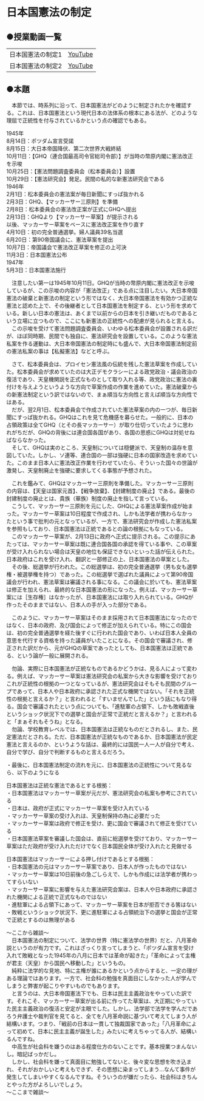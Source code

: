 # 日本国憲法の制定  

## ●授業動画一覧
|||
|:----:|:----:|
|日本国憲法の制定1|[YouTube](https://youtu.be/zdc3PwKw8X8)|
|日本国憲法の制定2|[YouTube](https://youtu.be/fkk_Zk-xK0I)|


## ●本題
　本節では、時系列に沿って、日本国憲法がどのように制定されたかを確認する。これは、日本国憲法という現代日本の法体系の根本にある法が、どのような理屈で正統性を付与されているかという点の確認でもある。  
  
1945年  
8月14日：ポツダム宣言受諾  
8月15日：大日本帝国降伏、第二次世界大戦終結  
10月11日：【GHQ（連合国最高司令官総司令部）】が当時の幣原内閣に憲法改正を示唆  
10月25日：【憲法問題調査委員会（松本委員会）】設置  
10月29日：【憲法研究会】発足。民間の私的な新憲法研究会である  
1946年  
2月1日：松本委員会の憲法案が毎日新聞にすっぱ抜かれる  
2月3日：GHQ、【マッカーサー三原則】を準備  
2月8日：松本委員会の憲法改正案が正式にGHQへ提出  
2月13日：GHQより【マッカーサー草案】が提示される  
以後、マッカーサー草案をベースに憲法改正案を作り直す  
4月10日：初の完全普通選挙。婦人議員39名当選  
6月20日：第90帝国議会に、憲法草案を提出  
10月7日：帝国議会で憲法改正草案を修正の上可決  
11月3日：日本国憲法公布  
1947年  
5月3日：日本国憲法施行  
  
  
　注意したい第一は1945年10月11日。GHQが当時の幣原内閣に憲法改正を示唆しているが、この示唆の内容が「憲法改正」である点に注目したい。大日本帝国憲法の破棄と新憲法の制定という形ではなく、大日本帝国憲法を有効かつ正統な憲法と認めた上で、その後継者として日本国憲法を制定する、という形を求めている。新しい日本の憲法は、あくまで以前からの日本を引き継いだものであるという立場に立つもので、ここにも新憲法の正統性への配慮が見られると言える。  
　この示唆を受けて憲法問題調査委員会、いわゆる松本委員会が設置される訳だが、ほぼ同時期、民間でも独自に、憲法研究会を設置している。このような憲法私案を作る運動は、大日本帝国憲法の制定時にも盛んで、大日本帝国憲法制定前の憲法私案の事は【私擬憲法】などと呼ぶ。  

　さて、松本委員会は、プロイセン憲法風の伝統を残した憲法草案を作成していた。松本委員会が求めていたのは大正デモクラシーによる政党政治・議会政治の復活であり、天皇機関説を正式なものとして取り入れる等、政党政治に憲法の裏付けを与えようというような方向で草案作成の作業を進めていた。憲法破棄からの新憲法制定という訳ではないので、まぁ順当な方向性と言えば順当な方向性ではある。  
　だが、翌2月1日、松本委員会で作成されていた憲法草案の内の一つが、毎日新聞にすっぱ抜かれる。GHQはこれを見て危機感を募らせた。一般的に、日本の占領政策は全てGHQ（とその長マッカーサー）が取り仕切っていたように思われがちだが、GHQの背後には連合国各国があり、各国の思惑にGHQは対処せねばならなかった。  
　そして、GHQは実のところ、天皇制については穏健派で、天皇制の温存を意図していた。しかし、ソ連等、連合国の一部は強硬に日本の国家改造を求めていた。このまま日本人に憲法改正作業を行わせていたら、そういった国々の世論が激発し、天皇制廃止を強硬に要求してくる事態が予想された。  

　これを鑑みて、GHQはマッカーサー三原則を準備した。マッカーサー三原則の内容は、【天皇は国家元首】、【戦争放棄】、【封建制度の廃止】である。最後の封建制度の廃止とは、貴族（華族）制度の廃止を指して言っている。  
　こうして、マッカーサー三原則を元にした、GHQによる憲法草案作成が始まった。マッカーサー草案は10日程度で作成され、しかも法学者が携わらなかったという事で批判の元となっているが、一方で、憲法研究会が作成した憲法私案を参照もしており、日本国憲法は正統であるとの論の根拠にもなっている。  
　このマッカーサー草案が、2月13日に政府へ正式に提示される。この提示にあたっては、マッカーサー草案は既に連合国各国の承認を得ている事や、この草案が受け入れられない場合は天皇の地位も保証できないといった話が伝えられた。日本政府はこれを受け入れ、翻訳と一部修正の上、日本国憲法の草案とした。  
　その後、総選挙が行われた。この総選挙は、初の完全普通選挙（男も女も選挙権・被選挙権を持つ）であった。この総選挙で選ばれた議員によって第90帝国議会が行われ、憲法草案は審議される事になる。この議会に於いても、憲法草案は修正を加えられ、最終的な日本国憲法の形になった。例えば、マッカーサー草案には［生存権］はなかったが、日本国憲法には取り入れられている。GHQが作ったそのままではない、日本人の手が入った部分である。  

　このように、マッカーサー草案はそのまま採用されて日本国憲法になったのではなく、日本の政府、及び国会によって修正が加えられている。特にこの国会は、初の完全普通選挙を経た後すぐに行われた国会であり、いわば日本人全員の意思を代行する資格を持った議員がいたことになる。その国会で審議され、修正された訳だから、元がGHQの草案であったとしても、日本国憲法は正統である、という論が一般に展開される。  

　勿論、実際に日本国憲法が正統なものであるかどうかは、見る人によって変わる。例えば、マッカーサー草案は憲法研究会の私案から大きな影響を受けておりこれが正統性の根拠の一つとなっているが、憲法研究会はそもそも民間のグループであって、日本人や日本政府に承認された正式な機関ではない。「それを正統性の根拠と言えるか？」と言われると「すいませんでした」という話にもなり得る。国会で審議されたという点についても、「進駐軍の占領下、しかも敗戦直後というショック状況下での選挙と国会が正常で正統だと言えるか？」と言われると「まぁそれもそうね」となる。  
　勿論、学校教育レベルでは、日本国憲法は正統なものだとされるし、また、民定憲法だとされる。ただ、日本国憲法が正統なものであるか、日本国憲法が民定憲法と言えるのか、というような話は、最終的には国民一人一人が自分で考え、自分で学び、自分で判断するものと言えるだろう。  
  
  
  
・最後に、日本国憲法制定の流れを元に、日本国憲法の正統性について見るなら、以下のようになる  
  
日本国憲法は正統な憲法であるとする根拠：  
・日本国憲法はマッカーサー草案が元だが、憲法研究会の私案も参考にされている  
・日本は、政府が正式にマッカーサー草案を受け入れている  
・マッカーサー草案の受け入れは、天皇制保持の為に必要だった  
・マッカーサー草案は政府で修正を受け、更に国会で審議されて修正を受けている  
・日本国憲法草案を審議した国会は、直前に総選挙を受けており、マッカーサー草案はただ政府が受け入れただけでなく日本国民全体が受け入れたと見做せる  
  
日本国憲法はマッカーサーによる押し付けであるとする根拠：  
・日本国憲法の元はマッカーサー草案であり、日本人が作ったものではない  
・マッカーサー草案は10日前後の急ごしらえで、しかも作成には法学者が携わってすらいない  
・マッカーサー草案に影響を与えた憲法研究会案は、日本人や日本政府に承認された機関による正統で正式なものではない  
・進駐軍による占領下にあって、マッカーサー草案を日本が拒否できる筈はない  
・敗戦というショック状況下、更に進駐軍による占領統治下の選挙と国会が正常で正統とするのは無理がある  
  
  
～ここから雑談～  
　日本国憲法の制定について、法学の世界（特に憲法学の世界）だと、八月革命説というのが有力です。これはざっくり言ってしまうと、「ポツダム宣言を受け入れて敗戦となった1945年の八月に日本では革命が起きた」「革命によって主権が君主（天皇）から国民へ移動した」というもの。  
　純粋に法学的な見地、特に主権が誰にあるかという点からすると、一定の理がある理論ではあります。一方で、社会科の勉強を真面目にしなかった人が学んでしまうと弊害が起こりやすいものでもあります。  
　と言うのは、大日本帝国憲法下でも、日本は民主主義政治をやっていた訳です。それこそ、マッカーサー草案が出る前に作ってた草案は、大正期にやっていた民主主義政治の復活と安定が主眼でした。しかし、法学部で法学を学んだであろう弁護士や裁判官を見てると、全てを八月革命説に基づいて考えてしまう人が結構います。つまり、「戦前の日本は一貫して独裁国家であった」「八月革命によって初めて、日本に民主主義が誕生した」みたいに考えちゃってる人が、結構いるんですね。  
　中高生が社会科を嫌うのはある程度仕方のないことです。基本授業つまんないし。暗記ばっかだし。  
　しかし、社会科を嫌って真面目に勉強してないと、後々変な思想を吹き込まれ、それがおかしいと考えもできず、その思想に染まってしまう…なんて事件が発生してしまいやすくなるんですね。そういうのが嫌だったら、社会科はきちんとやった方がよろしいでしょう。  
～ここまで雑談～  